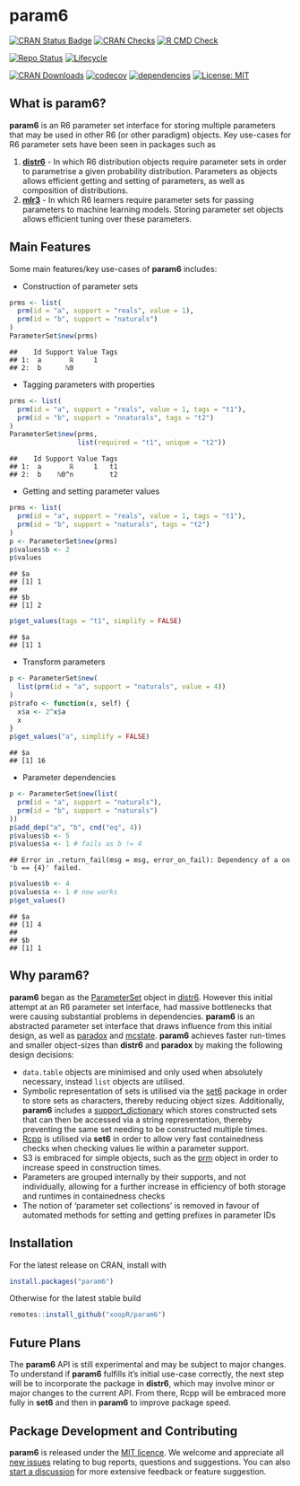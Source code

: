param6
================

<!--<img src="man/figures/logo.png" align="right" alt="" width="120" />-->

[![CRAN Status
Badge](https://www.r-pkg.org/badges/version-ago/param6)](https://cran.r-project.org/package=param6)
[![CRAN
Checks](https://cranchecks.info/badges/worst/param6)](https://cran.r-project.org/web/checks/check_results_param6.html)
[![R CMD
Check](https://github.com/xoopR/param6/actions/workflows/r-cmd-check.yml/badge.svg)](https://github.com/xoopR/param6/actions/workflows/r-cmd-check.yml)

[![Repo
Status](https://www.repostatus.org/badges/latest/active.svg)](https://github.com/xoopR/param6)
[![Lifecycle](https://lifecycle.r-lib.org/articles/figures/lifecycle-experimental.svg)](https://github.com/xoopR/param6)

[![CRAN
Downloads](https://cranlogs.r-pkg.org/badges/grand-total/param6)](https://cran.r-project.org/package=param6)
[![codecov](https://codecov.io/gh/xoopR/param6/branch/master/graph/badge.svg)](https://codecov.io/gh/xoopR/param6)
[![dependencies](https://tinyverse.netlify.com/badge/param6)](https://CRAN.R-project.org/package=param6)
[![License:
MIT](https://img.shields.io/badge/License-MIT-yellow.svg)](https://opensource.org/licenses/MIT)

## What is param6?

**param6** is an R6 parameter set interface for storing multiple
parameters that may be used in other R6 (or other paradigm) objects. Key
use-cases for R6 parameter sets have been seen in packages such as

1.  **[distr6](https://github.com/alan-turing-institute/distr6)** - In
    which R6 distribution objects require parameter sets in order to
    parametrise a given probability distribution. Parameters as objects
    allows efficient getting and setting of parameters, as well as
    composition of distributions.
2.  **[mlr3](https://github.com/mlr-org/mlr3)** - In which R6 learners
    require parameter sets for passing parameters to machine learning
    models. Storing parameter set objects allows efficient tuning over
    these parameters.

## Main Features

Some main features/key use-cases of **param6** includes:

-   Construction of parameter sets

``` r
prms <- list(
  prm(id = "a", support = "reals", value = 1),
  prm(id = "b", support = "naturals")
)
ParameterSet$new(prms)
```

    ##    Id Support Value Tags
    ## 1:  a       ℝ     1     
    ## 2:  b      ℕ0

-   Tagging parameters with properties

``` r
prms <- list(
  prm(id = "a", support = "reals", value = 1, tags = "t1"),
  prm(id = "b", support = "nnaturals", tags = "t2")
)
ParameterSet$new(prms,
                 list(required = "t1", unique = "t2"))
```

    ##    Id Support Value Tags
    ## 1:  a       ℝ     1   t1
    ## 2:  b    ℕ0^n         t2

-   Getting and setting parameter values

``` r
prms <- list(
  prm(id = "a", support = "reals", value = 1, tags = "t1"),
  prm(id = "b", support = "naturals", tags = "t2")
)
p <- ParameterSet$new(prms)
p$values$b <- 2
p$values
```

    ## $a
    ## [1] 1
    ## 
    ## $b
    ## [1] 2

``` r
p$get_values(tags = "t1", simplify = FALSE)
```

    ## $a
    ## [1] 1

-   Transform parameters

``` r
p <- ParameterSet$new(
  list(prm(id = "a", support = "naturals", value = 4))
)
p$trafo <- function(x, self) {
  x$a <- 2^x$a
  x
}
p$get_values("a", simplify = FALSE)
```

    ## $a
    ## [1] 16

-   Parameter dependencies

``` r
p <- ParameterSet$new(list(
  prm(id = "a", support = "naturals"),
  prm(id = "b", support = "naturals")
))
p$add_dep("a", "b", cnd("eq", 4))
p$values$b <- 5
p$values$a <- 1 # fails as b != 4
```

    ## Error in .return_fail(msg = msg, error_on_fail): Dependency of a on 'b == {4}' failed.

``` r
p$values$b <- 4
p$values$a <- 1 # now works
p$get_values()
```

    ## $a
    ## [1] 4
    ## 
    ## $b
    ## [1] 1

## Why param6?

**param6** began as the
[ParameterSet](https://github.com/alan-turing-institute/distr6/blob/main/R/ParameterSet.R)
object in [distr6](https://github.com/alan-turing-institute/distr6).
However this initial attempt at an R6 parameter set interface, had
massive bottlenecks that were causing substantial problems in
dependencies. **param6** is an abstracted parameter set interface that
draws influence from this initial design, as well as
[paradox](https://github.com/mlr-org/paradox) and
[mcstate](https://github.com/mrc-ide/mcstate/). **param6** achieves
faster run-times and smaller object-sizes than **distr6** and
**paradox** by making the following design decisions:

-   `data.table` objects are minimised and only used when absolutely
    necessary, instead `list` objects are utilised.
-   Symbolic representation of sets is utilised via the
    [set6](https://github.com/xoopR/set6/) package in order to store
    sets as characters, thereby reducing object sizes. Additionally,
    **param6** includes a
    [support\_dictionary](https://github.com/xoopR/param6/blob/main/R/support_dictionary.R)
    which stores constructed sets that can then be accessed via a string
    representation, thereby preventing the same set needing to be
    constructed multiple times.
-   [Rcpp](https://github.com/RcppCore/Rcpp) is utilised via **set6** in
    order to allow very fast containedness checks when checking values
    lie within a parameter support.
-   S3 is embraced for simple objects, such as the
    [prm](https://github.com/xoopR/param6/blob/main/R/prm.R) object in
    order to increase speed in construction times.
-   Parameters are grouped internally by their supports, and not
    individually, allowing for a further increase in efficiency of both
    storage and runtimes in containedness checks
-   The notion of ‘parameter set collections’ is removed in favour of
    automated methods for setting and getting prefixes in parameter IDs

## Installation

For the latest release on CRAN, install with

``` r
install.packages("param6")
```

Otherwise for the latest stable build

``` r
remotes::install_github("xoopR/param6")
```

## Future Plans

The **param6** API is still experimental and may be subject to major
changes. To understand if **param6** fulfills it’s initial use-case
correctly, the next step will be to incorporate the package in
**distr6**, which may involve minor or major changes to the current API.
From there, Rcpp will be embraced more fully in **set6** and then in
**param6** to improve package speed.

## Package Development and Contributing

**param6** is released under the [MIT
licence](https://opensource.org/licenses/MIT). We welcome and appreciate
all [new issues](https://github.com/xoopR/param6/issues) relating to bug
reports, questions and suggestions. You can also [start a
discussion](https://github.com/xoopR/param6/discussions) for more
extensive feedback or feature suggestion.
